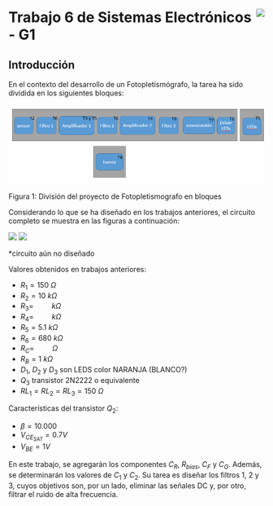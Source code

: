 # <img src="https://julianodb.github.io/SISTEMAS_ELECTRONICOS_PARA_INGENIERIA_BIOMEDICA/img/logo_fing.png?raw=true" align="right" height="45"> Trabajo 6 de Sistemas Electrónicos - G1

## Introducción

En el contexto del desarrollo de un Fotopletismógrafo, la tarea ha sido dividida en los siguientes bloques:

![TX_bloques](../../img/TX_bloques.png)

Figura 1: División del proyecto de Fotopletismografo en bloques

Considerando lo que se ha diseñado en los trabajos anteriores, el circuito completo se muestra en las figuras a continuación:

<img src="https://julianodb.github.io/electronic_circuits_diagrams/T6a.png" width="600">

<img src="https://julianodb.github.io/electronic_circuits_diagrams/T6b.png" width="600">

*circuito aún no diseñado

Valores obtenidos en trabajos anteriores:
- $R_1 = 150\ \Omega$
- $R_2 = 10\ k\Omega$
- $R_3 = \qquad\ k\Omega$
- $R_4 = \qquad\ k\Omega$
- $R_5 = 5.1\ k\Omega$
- $R_6 = 680\ k\Omega$
- $R_C = \qquad\ \Omega$
- $R_B = 1\ k\Omega$
- $D_1$, $D_2$ y $D_3$ son LEDS color NARANJA (BLANCO?)
- $Q_3$ transistor 2N2222 o equivalente
- $RL_1 = RL_2 = RL_3= 150\ \Omega$

Características del transistor $Q_2$:

- $\beta = 10.000$
- $V_{CE_{SAT}} = 0.7 V$
- $V_{BE} = 1 V$

En este trabajo, se agregarán los componentes $C_R$, $R_{bias}$, $C_F$ y $C_G$. Además, se determinarán los valores de $C_1$ y $C_2$. Su tarea es diseñar los filtros 1, 2 y 3, cuyos objetivos son, por un lado, eliminar las señales DC y, por otro, filtrar el ruido de alta frecuencia.